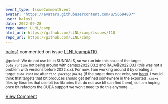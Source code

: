 ```yaml
---
event_type: IssueCommentEvent
avatar: "https://avatars.githubusercontent.com/u/5669480?"
user: balos1
date: 2022-09-28
repo_name: LLNL/camp
html_url: https://github.com/LLNL/camp/issues/110
repo_url: https://github.com/LLNL/camp
---
```


<a href='https://github.com/balos1' target='_blank'>balos1</a> commented on issue <a href='https://github.com/LLNL/camp/issues/110' target='_blank'>LLNL/camp#110</a>.

<small>@pelesh  We do not use blt in SUNDIALS, so we run into this issue of the target `cuda_runtime` not being around with camp@2022.03.2 and RAJA@2022.03.1 (this was not a problem with versions before 2022.x.x). For now, I am working around it by creating a target `cuda_runtime` after `find_package(RAJA)` (if the target does not exist, see [here](https://github.com/LLNL/sundials/commit/62609f660cf152779d6538fa224958a17a8a9a2b)). I would think that targets that blt produces should get defined somewhere in the exported `.cmake` files by libraries that use blt (so libraries that do not use blt can find them), so I am hoping once blt refactors the CUDA support we won't need to do this anymore.  ...</small>

<a href='https://github.com/LLNL/camp/issues/110' target='_blank'>View Comment</a>